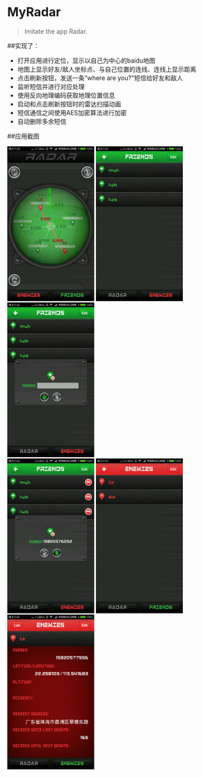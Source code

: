# MyRadar
>Imitate the app Radar.

##实现了：

* 打开应用进行定位，显示以自己为中心的baidu地图
* 地图上显示好友/敌人坐标点、与自己位置的连线、连线上显示距离
* 点击刷新按钮，发送一条“where are you?"短信给好友和敌人
* 监听短信并进行对应处理
* 使用反向地理编码获取地理位置信息
* 启动和点击刷新按钮时的雷达扫描动画
* 短信通信之间使用AES加密算法进行加密
* 自动删除多余短信

##应用截图

<img src="screenshots/1.jpg" width="200" height="356" alt="雷达界面" />
<img src="screenshots/2.jpg" width="200" height="356" alt="好友列表" />
<img src="screenshots/3.jpg" width="200" height="356" alt="添加好友" /><br/>
<img src="screenshots/4.jpg" width="200" height="356" alt="删除好友" />
<img src="screenshots/5.jpg" width="200" height="356" alt="敌人列表" />
<img src="screenshots/6.jpg" width="200" height="356" alt="详细信息" /><br/>
